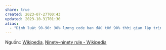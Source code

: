 ```yaml
---
share: true
created: 2023-07-27T00:43
updated: 2023-10-31T01:30
alias:
  - "Định luật 90-90: 90% lượng code ban đầu tốn 90% thời gian lập trình. 10% lượng code còn lại tốn thêm 90% thời gian lập trình"
---
```


Nguồn:: [Wikipedia](../../%CE%9E%20Ngu%E1%BB%93n/Wikipedia.md), [Ninety–ninety rule - Wikipedia](https://en.wikipedia.org/wiki/Ninety–ninety_rule)
